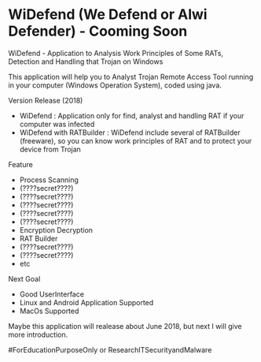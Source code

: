 # WiDefend (We Defend or Alwi Defender) - Cooming Soon

WiDefend - Application to Analysis Work Principles of Some RATs, Detection and Handling that Trojan on Windows

This application will help you to Analyst Trojan Remote Access Tool running in your computer (Windows Operation System), coded using java.

Version Release (2018)
- WiDefend : Application only for find, analyst and handling RAT if your computer was infected
- WiDefend with RATBuilder : WiDefend include several of RATBuilder (freeware), so you can know work principles of RAT and to protect your device from Trojan

Feature
- Process Scanning
- (????secret????)
- (????secret????)
- (????secret????)
- (????secret????)
- (????secret????)
- Encryption Decryption
- RAT Builder
- (????secret????)
- (????secret????)
- etc


Next Goal
- Good UserInterface
- Linux and Android Application Supported
- MacOs Supported


Maybe this application will realease about June 2018, but next I will give more introduction.


#ForEducationPurposeOnly or ResearchITSecurityandMalware
